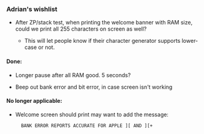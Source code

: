 ### Adrian's wishlist

- After ZP/stack test, when printing the welcome banner with RAM size, could we print all 255 characters on screen as well?

  - This will let people know if their character generator supports lower-case or not.

#### Done:

- Longer pause after all RAM good. 5 seconds?

- Beep out bank error and bit error, in case screen isn't working

#### No longer applicable:

- Welcome screen should print may want to add the message:

        BANK ERROR REPORTS ACCURATE FOR APPLE ][ AND ][+

